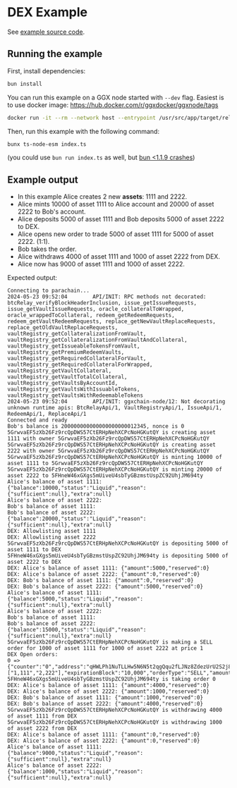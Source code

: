 # DEX Example

See [example source code](./index.ts).

## Running the example

First, install dependencies:

```bash
bun install
```

You can run this example on a GGX node started with `--dev` flag.
Easiest is to use docker image: https://hub.docker.com/r/ggxdocker/ggxnode/tags

```bash
docker run -it --rm --network host --entrypoint /usr/src/app/target/release/ggxchain-node ggxdocker/ggxnode:brooklyn-405e709 --dev --tmp --rpc-external
```

Then, run this example with the following command:

```bash
bunx ts-node-esm index.ts
```

(you could use `bun run index.ts` as well, but [bun <1.1.9 crashes](https://github.com/oven-sh/bun/issues/11192))

## Example output

- In this example Alice creates 2 new **assets**: 1111 and 2222.
- Alice mints 10000 of asset 1111 to Alice account and 20000 of asset 2222 to Bob's account.
- Alice deposits 5000 of asset 1111 and Bob deposits 5000 of asset 2222 to DEX.
- Alice opens new order to trade 5000 of asset 1111 for 5000 of asset 2222. (1:1).
- Bob takes the order.
- Alice withdraws 4000 of asset 1111 and 1000 of asset 2222 from DEX.
- Alice now has 9000 of asset 1111 and 1000 of asset 2222.

Expected output:
```
Connecting to parachain...
2024-05-23 09:52:04        API/INIT: RPC methods not decorated: btcRelay_verifyBlockHeaderInclusion, issue_getIssueRequests, issue_getVaultIssueRequests, oracle_collateralToWrapped, oracle_wrappedToCollateral, redeem_getRedeemRequests, redeem_getVaultRedeemRequests, replace_getNewVaultReplaceRequests, replace_getOldVaultReplaceRequests, vaultRegistry_getCollateralizationFromVault, vaultRegistry_getCollateralizationFromVaultAndCollateral, vaultRegistry_getIssueableTokensFromVault, vaultRegistry_getPremiumRedeemVaults, vaultRegistry_getRequiredCollateralForVault, vaultRegistry_getRequiredCollateralForWrapped, vaultRegistry_getVaultCollateral, vaultRegistry_getVaultTotalCollateral, vaultRegistry_getVaultsByAccountId, vaultRegistry_getVaultsWithIssuableTokens, vaultRegistry_getVaultsWithRedeemableTokens
2024-05-23 09:52:04        API/INIT: ggxchain-node/12: Not decorating unknown runtime apis: BtcRelayApi/1, VaultRegistryApi/1, IssueApi/1, RedeemApi/1, ReplaceApi/1
Connected and ready
Bob's balance is 200000000000000000000012345, nonce is 0
5GrwvaEF5zXb26Fz9rcQpDWS57CtERHpNehXCPcNoHGKutQY is creating asset 1111 with owner 5GrwvaEF5zXb26Fz9rcQpDWS57CtERHpNehXCPcNoHGKutQY
5GrwvaEF5zXb26Fz9rcQpDWS57CtERHpNehXCPcNoHGKutQY is creating asset 2222 with owner 5GrwvaEF5zXb26Fz9rcQpDWS57CtERHpNehXCPcNoHGKutQY
5GrwvaEF5zXb26Fz9rcQpDWS57CtERHpNehXCPcNoHGKutQY is minting 10000 of asset 1111 to 5GrwvaEF5zXb26Fz9rcQpDWS57CtERHpNehXCPcNoHGKutQY
5GrwvaEF5zXb26Fz9rcQpDWS57CtERHpNehXCPcNoHGKutQY is minting 20000 of asset 2222 to 5FHneW46xGXgs5mUiveU4sbTyGBzmstUspZC92UhjJM694ty
Alice's balance of asset 1111: {"balance":10000,"status":"Liquid","reason":{"sufficient":null},"extra":null}
Alice's balance of asset 2222:
Bob's balance of asset 1111:
Bob's balance of asset 2222: {"balance":20000,"status":"Liquid","reason":{"sufficient":null},"extra":null}
DEX: Allowlisting asset 1111
DEX: Allowlisting asset 2222
5GrwvaEF5zXb26Fz9rcQpDWS57CtERHpNehXCPcNoHGKutQY is depositing 5000 of asset 1111 to DEX
5FHneW46xGXgs5mUiveU4sbTyGBzmstUspZC92UhjJM694ty is depositing 5000 of asset 2222 to DEX
DEX: Alice's balance of asset 1111: {"amount":5000,"reserved":0}
DEX: Alice's balance of asset 2222: {"amount":0,"reserved":0}
DEX: Bob's balance of asset 1111: {"amount":0,"reserved":0}
DEX: Bob's balance of asset 2222: {"amount":5000,"reserved":0}
Alice's balance of asset 1111: {"balance":5000,"status":"Liquid","reason":{"sufficient":null},"extra":null}
Alice's balance of asset 2222:
Bob's balance of asset 1111:
Bob's balance of asset 2222: {"balance":15000,"status":"Liquid","reason":{"sufficient":null},"extra":null}
5GrwvaEF5zXb26Fz9rcQpDWS57CtERHpNehXCPcNoHGKutQY is making a SELL order for 1000 of asset 1111 for 1000 of asset 2222 at price 1
DEX Open orders:
0 => {"counter":"0","address":"qHWLPh1NuTLLHw5N6N5t2qgQqu2fLJNz8ZdezUrU2S2j8nPZH","pair":["1,111","2,222"],"expirationBlock":"10,000","orderType":"SELL","amountOffered":"1,000","amoutRequested":"1,000","price":"1","unfilledOffered":"1,000","unfilledRequested":"1,000","orderStatus":"Pending"}
5FHneW46xGXgs5mUiveU4sbTyGBzmstUspZC92UhjJM694ty is taking order 0
DEX: Alice's balance of asset 1111: {"amount":4000,"reserved":0}
DEX: Alice's balance of asset 2222: {"amount":1000,"reserved":0}
DEX: Bob's balance of asset 1111: {"amount":1000,"reserved":0}
DEX: Bob's balance of asset 2222: {"amount":4000,"reserved":0}
5GrwvaEF5zXb26Fz9rcQpDWS57CtERHpNehXCPcNoHGKutQY is withdrawing 4000 of asset 1111 from DEX
5GrwvaEF5zXb26Fz9rcQpDWS57CtERHpNehXCPcNoHGKutQY is withdrawing 1000 of asset 2222 from DEX
DEX: Alice's balance of asset 1111: {"amount":0,"reserved":0}
DEX: Alice's balance of asset 2222: {"amount":0,"reserved":0}
Alice's balance of asset 1111: {"balance":9000,"status":"Liquid","reason":{"sufficient":null},"extra":null}
Alice's balance of asset 2222: {"balance":1000,"status":"Liquid","reason":{"sufficient":null},"extra":null}
```
